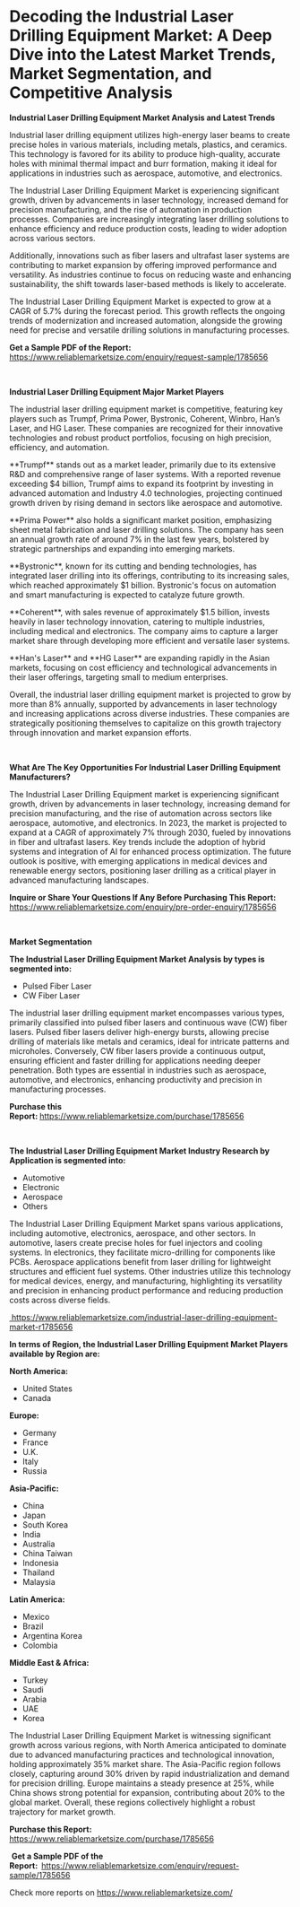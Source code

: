 <p><h1>Decoding the Industrial Laser Drilling Equipment Market: A Deep Dive into the Latest Market Trends, Market Segmentation, and Competitive Analysis</h1></p><p><strong>Industrial Laser Drilling Equipment Market Analysis and Latest Trends</strong></p>
<p><p>Industrial laser drilling equipment utilizes high-energy laser beams to create precise holes in various materials, including metals, plastics, and ceramics. This technology is favored for its ability to produce high-quality, accurate holes with minimal thermal impact and burr formation, making it ideal for applications in industries such as aerospace, automotive, and electronics.</p><p>The Industrial Laser Drilling Equipment Market is experiencing significant growth, driven by advancements in laser technology, increased demand for precision manufacturing, and the rise of automation in production processes. Companies are increasingly integrating laser drilling solutions to enhance efficiency and reduce production costs, leading to wider adoption across various sectors.</p><p>Additionally, innovations such as fiber lasers and ultrafast laser systems are contributing to market expansion by offering improved performance and versatility. As industries continue to focus on reducing waste and enhancing sustainability, the shift towards laser-based methods is likely to accelerate.</p><p>The Industrial Laser Drilling Equipment Market is expected to grow at a CAGR of 5.7% during the forecast period. This growth reflects the ongoing trends of modernization and increased automation, alongside the growing need for precise and versatile drilling solutions in manufacturing processes.</p></p>
<p><strong>Get a Sample PDF of the Report:&nbsp;</strong> <a href="https://www.reliablemarketsize.com/enquiry/request-sample/1785656?utm_campaign=2442&utm_medium=2&utm_source=Github&utm_content=ia&utm_term=25032025&utm_id=industrial-laser-drilling-equipment">https://www.reliablemarketsize.com/enquiry/request-sample/1785656</a></p>
<p>&nbsp;</p>
<p><strong>Industrial Laser Drilling Equipment Major Market Players</strong></p>
<p><p>The industrial laser drilling equipment market is competitive, featuring key players such as Trumpf, Prima Power, Bystronic, Coherent, Winbro, Han’s Laser, and HG Laser. These companies are recognized for their innovative technologies and robust product portfolios, focusing on high precision, efficiency, and automation.</p><p>**Trumpf** stands out as a market leader, primarily due to its extensive R&D and comprehensive range of laser systems. With a reported revenue exceeding $4 billion, Trumpf aims to expand its footprint by investing in advanced automation and Industry 4.0 technologies, projecting continued growth driven by rising demand in sectors like aerospace and automotive.</p><p>**Prima Power** also holds a significant market position, emphasizing sheet metal fabrication and laser drilling solutions. The company has seen an annual growth rate of around 7% in the last few years, bolstered by strategic partnerships and expanding into emerging markets.</p><p>**Bystronic**, known for its cutting and bending technologies, has integrated laser drilling into its offerings, contributing to its increasing sales, which reached approximately $1 billion. Bystronic's focus on automation and smart manufacturing is expected to catalyze future growth.</p><p>**Coherent**, with sales revenue of approximately $1.5 billion, invests heavily in laser technology innovation, catering to multiple industries, including medical and electronics. The company aims to capture a larger market share through developing more efficient and versatile laser systems.</p><p>**Han's Laser** and **HG Laser** are expanding rapidly in the Asian markets, focusing on cost efficiency and technological advancements in their laser offerings, targeting small to medium enterprises.</p><p>Overall, the industrial laser drilling equipment market is projected to grow by more than 8% annually, supported by advancements in laser technology and increasing applications across diverse industries. These companies are strategically positioning themselves to capitalize on this growth trajectory through innovation and market expansion efforts.</p></p>
<p>&nbsp;</p>
<p><strong>What Are The Key Opportunities For Industrial Laser Drilling Equipment Manufacturers?</strong></p>
<p><p>The Industrial Laser Drilling Equipment market is experiencing significant growth, driven by advancements in laser technology, increasing demand for precision manufacturing, and the rise of automation across sectors like aerospace, automotive, and electronics. In 2023, the market is projected to expand at a CAGR of approximately 7% through 2030, fueled by innovations in fiber and ultrafast lasers. Key trends include the adoption of hybrid systems and integration of AI for enhanced process optimization. The future outlook is positive, with emerging applications in medical devices and renewable energy sectors, positioning laser drilling as a critical player in advanced manufacturing landscapes.</p></p>
<p><strong>Inquire or Share Your Questions If Any Before Purchasing This Report:</strong> <a href="https://www.reliablemarketsize.com/enquiry/pre-order-enquiry/1785656?utm_campaign=2442&utm_medium=2&utm_source=Github&utm_content=ia&utm_term=25032025&utm_id=industrial-laser-drilling-equipment">https://www.reliablemarketsize.com/enquiry/pre-order-enquiry/1785656</a></p>
<p>&nbsp;</p>
<p><strong>Market Segmentation</strong></p>
<p><strong>The Industrial Laser Drilling Equipment Market Analysis by types is segmented into:</strong></p>
<p><ul><li>Pulsed Fiber Laser</li><li>CW Fiber Laser</li></ul></p>
<p><p>The industrial laser drilling equipment market encompasses various types, primarily classified into pulsed fiber lasers and continuous wave (CW) fiber lasers. Pulsed fiber lasers deliver high-energy bursts, allowing precise drilling of materials like metals and ceramics, ideal for intricate patterns and microholes. Conversely, CW fiber lasers provide a continuous output, ensuring efficient and faster drilling for applications needing deeper penetration. Both types are essential in industries such as aerospace, automotive, and electronics, enhancing productivity and precision in manufacturing processes.</p></p>
<p><strong>Purchase this Report:&nbsp;</strong><a href="https://www.reliablemarketsize.com/purchase/1785656?utm_campaign=2442&utm_medium=2&utm_source=Github&utm_content=ia&utm_term=25032025&utm_id=industrial-laser-drilling-equipment">https://www.reliablemarketsize.com/purchase/1785656</a></p>
<p>&nbsp;</p>
<p><strong>The Industrial Laser Drilling Equipment Market Industry Research by Application is segmented into:</strong></p>
<p><ul><li>Automotive</li><li>Electronic</li><li>Aerospace</li><li>Others</li></ul></p>
<p><p>The Industrial Laser Drilling Equipment Market spans various applications, including automotive, electronics, aerospace, and other sectors. In automotive, lasers create precise holes for fuel injectors and cooling systems. In electronics, they facilitate micro-drilling for components like PCBs. Aerospace applications benefit from laser drilling for lightweight structures and efficient fuel systems. Other industries utilize this technology for medical devices, energy, and manufacturing, highlighting its versatility and precision in enhancing product performance and reducing production costs across diverse fields.</p></p>
<p><a href="https://www.reliablemarketsize.com/industrial-laser-drilling-equipment-market-r1785656?utm_campaign=2442&utm_medium=2&utm_source=Github&utm_content=ia&utm_term=25032025&utm_id=industrial-laser-drilling-equipment">&nbsp;https://www.reliablemarketsize.com/industrial-laser-drilling-equipment-market-r1785656</a></p>
<p><strong>In terms of Region, the Industrial Laser Drilling Equipment Market Players available by Region are:</strong></p>
<p>
    <p> <strong> North America: </strong>
        <ul>
            <li>United States</li>
            <li>Canada</li>
        </ul>
        </p> 
    <p> <strong> Europe: </strong>
        <ul>
            <li>Germany</li>
            <li>France</li>
            <li>U.K.</li>
            <li>Italy</li>
            <li>Russia</li>
        </ul>
        </p> 
    <p> <strong> Asia-Pacific: </strong>
        <ul>
            <li>China</li>
            <li>Japan</li>
            <li>South Korea</li>
            <li>India</li>
            <li>Australia</li>
            <li>China Taiwan</li>
            <li>Indonesia</li>
            <li>Thailand</li>
            <li>Malaysia</li>
        </ul>
        </p> 
    <p> <strong> Latin America: </strong>
        <ul>
            <li>Mexico</li>
            <li>Brazil</li>
            <li>Argentina Korea</li>
            <li>Colombia</li>
        </ul>
        </p> 
    <p> <strong> Middle East & Africa: </strong>
        <ul>
            <li>Turkey</li>
            <li>Saudi</li>
            <li>Arabia</li>
            <li>UAE</li>
            <li>Korea</li>
        </ul>
    </p>
    </p>
<p><p>The Industrial Laser Drilling Equipment Market is witnessing significant growth across various regions, with North America anticipated to dominate due to advanced manufacturing practices and technological innovation, holding approximately 35% market share. The Asia-Pacific region follows closely, capturing around 30% driven by rapid industrialization and demand for precision drilling. Europe maintains a steady presence at 25%, while China shows strong potential for expansion, contributing about 20% to the global market. Overall, these regions collectively highlight a robust trajectory for market growth.</p></p>
<p><strong>Purchase this Report: </strong><a href="https://www.reliablemarketsize.com/purchase/1785656?utm_campaign=2442&utm_medium=2&utm_source=Github&utm_content=ia&utm_term=25032025&utm_id=industrial-laser-drilling-equipment">https://www.reliablemarketsize.com/purchase/1785656</a></p>
<p>&nbsp;<strong>Get a Sample PDF of the Report:&nbsp;&nbsp;</strong><a href="https://www.reliablemarketsize.com/enquiry/request-sample/1785656?utm_campaign=2442&utm_medium=2&utm_source=Github&utm_content=ia&utm_term=25032025&utm_id=industrial-laser-drilling-equipment">https://www.reliablemarketsize.com/enquiry/request-sample/1785656</a></p>
<p><strong></strong></p>
<p>Check more reports on <a href="https://www.reliablemarketsize.com/?utm_campaign=2442&utm_medium=2&utm_source=Github&utm_content=ia&utm_term=25032025&utm_id=industrial-laser-drilling-equipment">https://www.reliablemarketsize.com/</a></p>